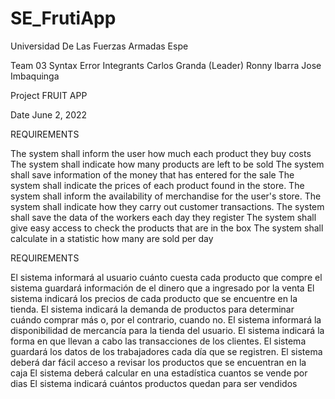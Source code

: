 # SE_FrutiApp

Universidad De Las Fuerzas Armadas Espe

Team 03 Syntax Error
Integrants
Carlos Granda (Leader)
Ronny Ibarra
Jose Imbaquinga

Project
FRUIT APP

Date
June 2, 2022

REQUIREMENTS


The system shall inform the user how much each product they buy costs
The system shall  indicate how many products are left to be sold
The system shall save information of the money that has entered for the sale
The system shall indicate the prices of each product found in the store.
The system shall inform the availability of merchandise for the user's store.
The system shall indicate how they carry out customer transactions.
The system shall save the data of the workers each day they register
The system shall give easy access to check the products that are in the box
The system shall calculate in a statistic how many are sold per day

REQUIREMENTS

El sistema informará al usuario cuánto cuesta cada producto que compre 
el sistema guardará información de el dinero que a ingresado por la venta
El sistema indicará los precios de cada producto que se encuentre en la tienda.
El sistema indicará la demanda de productos para determinar cuándo comprar más o, por el contrario, cuando no. 
El sistema informará  la disponibilidad de mercancía para la tienda del usuario.
El sistema indicará la forma en que llevan a cabo las transacciones de los clientes.
El sistema guardará los datos de los trabajadores cada día que se registren.
El sistema deberá dar fácil acceso a revisar los productos que se encuentran en la caja
El sistema deberá calcular en una estadística cuantos se vende por dias 
El sistema indicará cuántos productos quedan para ser vendidos